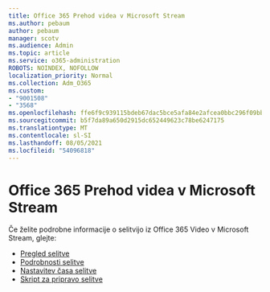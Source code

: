 ```yaml
---
title: Office 365 Prehod videa v Microsoft Stream
ms.author: pebaum
author: pebaum
manager: scotv
ms.audience: Admin
ms.topic: article
ms.service: o365-administration
ROBOTS: NOINDEX, NOFOLLOW
localization_priority: Normal
ms.collection: Adm_O365
ms.custom:
- "9001508"
- "3568"
ms.openlocfilehash: ffe6f9c939115bdeb67dac5bce5afa84e2afcea0bbc296f09bbe7b15eebf282d
ms.sourcegitcommit: b5f7da89a650d2915dc652449623c78be6247175
ms.translationtype: MT
ms.contentlocale: sl-SI
ms.lasthandoff: 08/05/2021
ms.locfileid: "54096818"
---
```

# <a name="office-365-video-transition-to-microsoft-stream"></a>Office 365 Prehod videa v Microsoft Stream

Če želite podrobne informacije o selitvijo iz Office 365 Video v Microsoft Stream, glejte:

- [Pregled selitve](https://docs.microsoft.com/stream/migrate-from-office-365)
- [Podrobnosti selitve](https://docs.microsoft.com/stream/migration-experience)
- [Nastavitev časa selitve](https://docs.microsoft.com/stream/migration-o365video-timing-setting)
- [Skript za pripravo selitve](https://docs.microsoft.com/stream/migration-o365video-prep)
